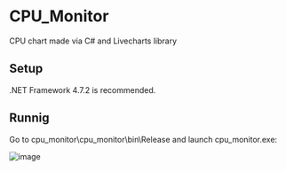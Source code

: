 # CPU_Monitor
CPU chart made via C# and Livecharts library

## Setup
.NET Framework 4.7.2 is recommended.

## Runnig
Go to cpu_monitor\cpu_monitor\bin\Release and launch cpu_monitor.exe:

![image](https://user-images.githubusercontent.com/45712837/126606600-b6babad0-8b12-4d77-a98f-5c66e274cb06.png)

